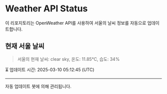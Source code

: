 
# Weather API Status

이 리포지토리는 OpenWeather API를 사용하여 서울의 날씨 정보를 자동으로 업데이트합니다.

## 현재 서울 날씨
> 서울의 현재 날씨: clear sky, 온도: 11.85°C, 습도: 34%

⏳ 업데이트 시간: 2025-03-10 05:12:45 (UTC)

---
자동 업데이트 봇에 의해 관리됩니다.
